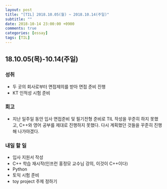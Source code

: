 ```yaml
---
layout: post
title: "[TIL] 2018.10.05(월) ~ 2018.10.14(주일)"
subtitle: ""
date: 2018-10-14 23:00:00 +0900
comments: true
categories: [essay]
tags: [TIL]
---
```


## 18.10.05(목)-10.14(주일)
### 성취
  - 두 곳의 회사로부터 면접제의를 받아 면접 준비 진행
  - KT 인적성 시험 준비

### 회고
  - 지난 일주일 동안 입사 면접준비 및 필기전형 준비로 TIL 작성을 꾸준히 하지 못했고, C++와 영어 공부를 제대로 진행하지 못했다. 다시 계획했던 것들을 꾸준히 진행해 나가야겠다.

### 내일 할 일
  - 입사 지원서 작성
  - C++ 학습 재시작(인프런 홍정모 교수님 강의, 이것이 C++이다)
  - Python
  - 토익 시험 준비
  - toy project 주제 정하기

